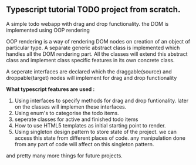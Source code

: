 ## Typescript tutorial TODO project from scratch.

A simple todo webapp with drag and drop functionality. the DOM is implemented using OOP rendering

OOP rendering is a way of rendering DOM nodes on creation of an object of particular type.
A separate generic abstract class is implemented which handles all the DOM rendering part. All the classes will extend this abstract class and implement class specific features in its own concrete class.

A seperate interfaces are declared which the draggable(source) and droppable(target) nodes will implement for drag and drop functionality

**What typescript features are used :**
1. Using interfaces to specify methods for drag and drop funtionality. later on the classes will implemen these interfaces.
2. Using enum's to categorise the todo items.
3. seperate classes for active and finished todo items
4. How to use HTML5 templates as initial starting point to render.
5. Using singleton design pattern to store state of the project. we can access this state from different places of code. any manipulation done from any part of code will affect on this singleton pattern.


and pretty many more things for future projects.

